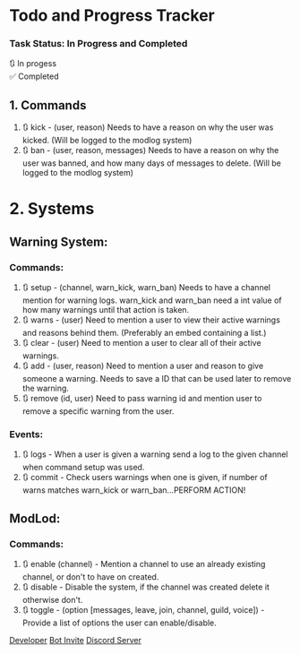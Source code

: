 # Todo and Progress Tracker

### Task Status: In Progress and Completed
🔃 In progess  
✅ Completed

## 1. Commands
1. 🔃 kick - (user, reason) Needs to have a reason on why the user was kicked. (Will be logged to the modlog system)
2. 🔃 ban - (user, reason, messages) Needs to have a reason on why the user was banned, and how many days of messages to delete. (Will be logged to the modlog system)

# 2. Systems

## Warning System:

### Commands:
1. 🔃 setup - (channel, warn_kick, warn_ban) Needs to have a channel mention for warning logs. warn_kick and warn_ban need a int value of how many warnings until that action is taken.
2. 🔃 warns - (user) Need to mention a user to view their active warnings and reasons behind them. (Preferably an embed containing a list.)
3. 🔃 clear - (user) Need to mention a user to clear all of their active warnings.
4. 🔃 add - (user, reason) Need to mention a user and reason to give someone a warning. Needs to save a ID that can be used later to remove the warning.
5. 🔃 remove (id, user) Need to pass warning id and mention user to remove a specific warning from the user.

### Events:
1. 🔃 logs - When a user is given a warning send a log to the given channel when command setup was used.
2. 🔃 commit - Check users warnings when one is given, if number of warns matches warn_kick or warn_ban...PERFORM ACTION!

## ModLod:

### Commands:
1. 🔃 enable (channel) - Mention a channel to use an already existing channel, or don't to have on created.
2. 🔃 disable - Disable the system, if the channel was created delete it otherwise don't.
3. 🔃 toggle - (option [messages, leave, join, channel, guild, voice]) - Provide a list of options the user can enable/disable.

[Developer](https://discord.com/users/827940585201205258 "I'm the best") [Bot Invite](https://discord.com/api/oauth2/authorize?client_id=1208974336795344977&permissions=8&scope=bot+applications.commands "Invite the best discord bot!") [Discord Server](https://discord.gg/bngG4MFDMh "Join the project today!")
